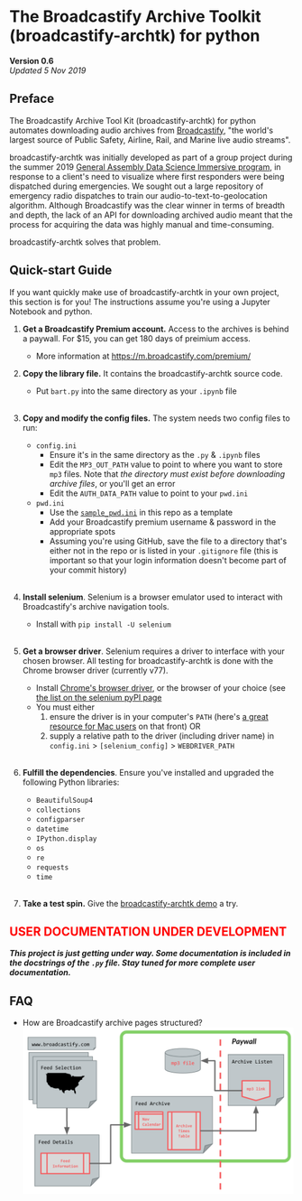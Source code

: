 # The Broadcastify Archive Toolkit (broadcastify-archtk) for python

**Version 0.6**<br>
_Updated 5 Nov 2019_

## Preface

The Broadcastify Archive Tool Kit (broadcastify-archtk) for python automates downloading audio archives from [Broadcastify](www.broadcastify.com), "the world's largest source of Public Safety, Airline, Rail, and Marine live audio streams".

broadcastify-archtk was initially developed as part of a group project during the summer 2019 [General Assembly Data Science Immersive program](https://generalassemb.ly/education/data-science-immersive/), in response to a client's need to visualize where first responders were being dispatched during emergencies. We sought out a large repository of emergency radio dispatches to train our audio-to-text-to-geolocation algorithm. Although Broadcastify was the clear winner in terms of breadth and depth, the lack of an API for downloading archived audio meant that the process for acquiring the data was highly manual and time-consuming.

broadcastify-archtk solves that problem.

## Quick-start Guide

If you want quickly make use of broadcastify-archtk in your own project, this section is for you! The instructions assume you're using a Jupyter Notebook and python.

1. **Get a Broadcastify Premium account.** Access to the archives is behind a paywall. For $15, you can get 180 days of preimium access.
    - More information at https://m.broadcastify.com/premium/

1. **Copy the library file.** It contains the broadcastify-archtk source code.
    - Put `bart.py` into the same directory as your `.ipynb` file<br><br>

1. **Copy and modify the config files.** The system needs two config files to run:
    - `config.ini`
        - Ensure it's in the same directory as the `.py` & `.ipynb` files
        - Edit the `MP3_OUT_PATH` value to point to where you want to store `mp3` files. Note that _the directory must exist before downloading archive files_, or you'll get an error
        - Edit the `AUTH_DATA_PATH` value to point to your `pwd.ini`
    - `pwd.ini`
        - Use the [`sample_pwd.ini`](https://github.com/ljhopkins2/broadcastify-archtk/blob/master/sample_pwd.ini) in this repo as a template
        - Add your Broadcastify premium username & password in the appropriate spots
        - Assuming you're using GitHub, save the file to a directory that's either not in the repo or is listed in your `.gitignore` file (this is important so that your login information doesn't become part of your commit history)<br><br>

1. **Install selenium**. Selenium is a browser emulator used to interact with Broadcastify's archive navigation tools.
    - Install with `pip install -U selenium`<br><br>

1. **Get a browser driver**. Selenium requires a driver to interface with your chosen browser. All testing for broadcastify-archtk is done with the Chrome browser driver (currently v77).
    - Install [Chrome's browser driver](https://sites.google.com/a/chromium.org/chromedriver/downloads), or the browser of your choice (see [the list on the selenium pyPI page](https://pypi.org/project/selenium/)
    - You must either
      1. ensure the driver is in your computer's `PATH` (here's [a great resource for Mac users](https://www.architectryan.com/2012/10/02/add-to-the-path-on-mac-os-x-mountain-lion/#.Uydjga1dXDg) on that front) OR
      1. supply a relative path to the driver (including driver name) in `config.ini` > `[selenium_config]` > `WEBDRIVER_PATH`<br><br>

1. **Fulfill the dependencies**. Ensure you've installed and upgraded the following Python libraries:
    - `BeautifulSoup4`
    - `collections`
    - `configparser`
    - `datetime`
    - `IPython.display`
    - `os`
    - `re`
    - `requests`
    - `time`<br><br>

1. **Take a test spin.** Give the [broadcastify-archtk demo](https://github.com/ljhopkins2/broadcastify-archtk/blob/master/broadcastify-archtk_demo.ipynb) a try.

## <span style="color:red">**USER DOCUMENTATION UNDER DEVELOPMENT**</span>

**_This project is just getting under way. Some documentation is included in the docstrings of the `.py` file. Stay tuned for more complete user documentation._**


## FAQ
* How are Broadcastify archive pages structured?<br>
![broadcastify page structure](assets/img/broadcastify_page_struct.png)<br><br>
